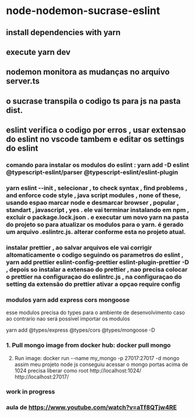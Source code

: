 # node-nodemon-sucrase-eslint
## install dependencies with yarn
## execute yarn dev
## nodemon monitora as mudanças no arquivo server.ts
## o sucrase transpila o codigo ts para js na pasta dist.
## eslint verifica o codigo por erros , usar extensao do eslint no vscode tambem e editar os settings do eslint
### comando para instalar os modulos do eslint :   yarn add -D eslint @typescript-eslint/parser @typescript-eslint/eslint-plugin
### yarn eslint --init  , selecionar , to check syntax , find problems , and enforce code style , java script modules , none of these, usando espao marcar node e desmarcar browser , popular , standart , javascript , yes . ele vai terminar instalando em npm , excluir o package.lock.json . e executar um novo yarn na pasta do projeto so para atualizar os modulos para o yarn.  é gerado um arquivo .eslintrc.js. alterar conforme esta no projeto atual.
### instalar prettier , ao salvar arquivos ele vai corrigir altomaticamente o codigo seguindo os parametros do eslint ,  yarn add prettier eslint-config-prettier eslint-plugin-prettier -D  , depois so instalar a extensao do prettier , nao precisa colocar o prettier na configuraçao do eslintrc.js , na configuraçao do setting da extensão do prettier ativar a opçao require config
### modulos  yarn add express cors mongoose

esse modulos precisa do types para o ambiente de desenvolvimento caso ao contrario nao será possivel importar os modulos 

yarn add @types/express @types/cors @types/mongoose -D
###  1. Pull mongo image from docker hub: docker pull mongo
2. Run image: docker run --name my_mongo -p 27017:27017 -d mongo
assim meu projeto node js conseguiu acessar o mongo portas acima de 1024 precisa liberar como root
http://localhost:1024/
http://localhost:27017/
### work in progress
### aula de https://www.youtube.com/watch?v=aTf8QTjw4RE
